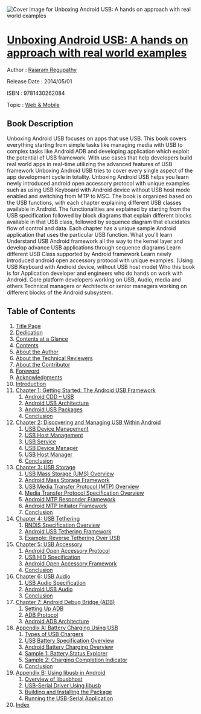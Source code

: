 ![Cover image for Unboxing Android USB: A hands on approach with real world examples](https://imgdetail.ebookreading.net/cover/cover/web_mobile/EB9781430262084.jpg)

[Unboxing Android USB: A hands on approach with real world examples](https://ebookreading.net/view/book/Unboxing+Android+USB%3A+A+hands+on+approach+with+real+world+examples-EB9781430262084_1.html "Unboxing Android USB: A hands on approach with real world examples")
====================================================================================================================

Author : [Rajaram Regupathy](https://ebookreading.net/search/author/Rajaram+Regupathy)

Release Date : 2014/05/01

ISBN : 9781430262084

Topic : [Web & Mobile](https://ebookreading.net/search/category/web-mobile)

Book Description
-----------------

Unboxing Android USB focuses on apps that use USB. This book covers everything starting from simple tasks like managing media with USB to complex tasks like Android ADB and developing application which exploit the potential of USB framework.
With use cases that help developers build real world apps in real-time utilizing the advanced features of USB framework Unboxing Android USB tries to cover every single aspect of the app development cycle in totality.
Unboxing Android USB helps you learn newly introduced android open accessory protocol with unique examples such as using USB Keyboard with Android device without USB host mode enabled and switching from MTP to MSC.
The book is organized based on the USB functions, with each chapter explaining different USB classes available in Android. The functionalities are explained by starting from the USB specification followed by block diagrams that explain different blocks available in that USB class, followed by sequence diagram that elucidates flow of control and data. Each chapter has a unique sample Android application that uses the particular USB function.
What you'll learn
Understand USB Android framework all the way to the kernel layer and develop advance USB applications through sequence diagrams
Learn different USB Class supported by Android framework
Learn newly introduced android open accessory protocol with unique examples. (Using USB Keyboard with Android device, without USB host mode)
Who this book is for
Application developer and engineers who do hands on work with Android.
Core platform developers working on USB, Audio, media and others
Technical managers or Architects or senior managers working on different blocks of the Android subsystem.
              
Table of Contents
-----------------

1. [Title Page](https://ebookreading.net/view/book/Unboxing+Android+USB%3A+A+hands+on+approach+with+real+world+examples-EB9781430262084_2.html)
1. [Dedication](https://ebookreading.net/view/book/Unboxing+Android+USB%3A+A+hands+on+approach+with+real+world+examples-EB9781430262084_4.html)
1. [Contents at a Glance](https://ebookreading.net/view/book/Unboxing+Android+USB%3A+A+hands+on+approach+with+real+world+examples-EB9781430262084_5.html)
1. [Contents](https://ebookreading.net/view/book/Unboxing+Android+USB%3A+A+hands+on+approach+with+real+world+examples-EB9781430262084_6.html)
1. [About the Author](https://ebookreading.net/view/book/Unboxing+Android+USB%3A+A+hands+on+approach+with+real+world+examples-EB9781430262084_7.html)
1. [About the Technical Reviewers](https://ebookreading.net/view/book/Unboxing+Android+USB%3A+A+hands+on+approach+with+real+world+examples-EB9781430262084_8.html)
1. [About the Contributor](https://ebookreading.net/view/book/Unboxing+Android+USB%3A+A+hands+on+approach+with+real+world+examples-EB9781430262084_9.html)
1. [Foreword](https://ebookreading.net/view/book/Unboxing+Android+USB%3A+A+hands+on+approach+with+real+world+examples-EB9781430262084_10.html)
1. [Acknowledgments](https://ebookreading.net/view/book/Unboxing+Android+USB%3A+A+hands+on+approach+with+real+world+examples-EB9781430262084_11.html)
1. [Introduction](https://ebookreading.net/view/book/Unboxing+Android+USB%3A+A+hands+on+approach+with+real+world+examples-EB9781430262084_12.html)
1. [Chapter 1: Getting Started: The Android USB Framework](https://ebookreading.net/view/book/Unboxing+Android+USB%3A+A+hands+on+approach+with+real+world+examples-EB9781430262084_13.html)
    1. [Android CDD – USB](https://ebookreading.net/view/book/Unboxing+Android+USB%3A+A+hands+on+approach+with+real+world+examples-EB9781430262084_13.html#Sec1)
    1. [Android USB Architecture](https://ebookreading.net/view/book/Unboxing+Android+USB%3A+A+hands+on+approach+with+real+world+examples-EB9781430262084_13.html#Sec5)
    1. [Android USB Packages](https://ebookreading.net/view/book/Unboxing+Android+USB%3A+A+hands+on+approach+with+real+world+examples-EB9781430262084_13.html#Sec15)
    1. [Conclusion](https://ebookreading.net/view/book/Unboxing+Android+USB%3A+A+hands+on+approach+with+real+world+examples-EB9781430262084_13.html#Sec24)
1. [Chapter 2: Discovering and Managing USB Within Android](https://ebookreading.net/view/book/Unboxing+Android+USB%3A+A+hands+on+approach+with+real+world+examples-EB9781430262084_14.html)
    1. [USB Device Management](https://ebookreading.net/view/book/Unboxing+Android+USB%3A+A+hands+on+approach+with+real+world+examples-EB9781430262084_14.html#Sec1)
    1. [USB Host Management](https://ebookreading.net/view/book/Unboxing+Android+USB%3A+A+hands+on+approach+with+real+world+examples-EB9781430262084_14.html#Sec2)
    1. [USB Service](https://ebookreading.net/view/book/Unboxing+Android+USB%3A+A+hands+on+approach+with+real+world+examples-EB9781430262084_14.html#Sec3)
    1. [USB Device Manager](https://ebookreading.net/view/book/Unboxing+Android+USB%3A+A+hands+on+approach+with+real+world+examples-EB9781430262084_14.html#Sec4)
    1. [USB Host Manager](https://ebookreading.net/view/book/Unboxing+Android+USB%3A+A+hands+on+approach+with+real+world+examples-EB9781430262084_14.html#Sec9)
    1. [Conclusion](https://ebookreading.net/view/book/Unboxing+Android+USB%3A+A+hands+on+approach+with+real+world+examples-EB9781430262084_14.html#Sec15)
1. [Chapter 3: USB Storage](https://ebookreading.net/view/book/Unboxing+Android+USB%3A+A+hands+on+approach+with+real+world+examples-EB9781430262084_15.html)
    1. [USB Mass Storage (UMS) Overview](https://ebookreading.net/view/book/Unboxing+Android+USB%3A+A+hands+on+approach+with+real+world+examples-EB9781430262084_15.html#Sec1)
    1. [Android Mass Storage Framework](https://ebookreading.net/view/book/Unboxing+Android+USB%3A+A+hands+on+approach+with+real+world+examples-EB9781430262084_15.html#Sec4)
    1. [USB Media Transfer Protocol (MTP) Overview](https://ebookreading.net/view/book/Unboxing+Android+USB%3A+A+hands+on+approach+with+real+world+examples-EB9781430262084_15.html#Sec8)
    1. [Media Transfer Protocol Specification Overview](https://ebookreading.net/view/book/Unboxing+Android+USB%3A+A+hands+on+approach+with+real+world+examples-EB9781430262084_15.html#Sec9)
    1. [Android MTP Responder Framework](https://ebookreading.net/view/book/Unboxing+Android+USB%3A+A+hands+on+approach+with+real+world+examples-EB9781430262084_15.html#Sec10)
    1. [Android MTP Initiator Framework](https://ebookreading.net/view/book/Unboxing+Android+USB%3A+A+hands+on+approach+with+real+world+examples-EB9781430262084_15.html#Sec18)
    1. [Conclusion](https://ebookreading.net/view/book/Unboxing+Android+USB%3A+A+hands+on+approach+with+real+world+examples-EB9781430262084_15.html#Sec26)
1. [Chapter 4: USB Tethering](https://ebookreading.net/view/book/Unboxing+Android+USB%3A+A+hands+on+approach+with+real+world+examples-EB9781430262084_16.html)
    1. [RNDIS Specification Overview](https://ebookreading.net/view/book/Unboxing+Android+USB%3A+A+hands+on+approach+with+real+world+examples-EB9781430262084_16.html#Sec1)
    1. [Android USB Tethering Framework](https://ebookreading.net/view/book/Unboxing+Android+USB%3A+A+hands+on+approach+with+real+world+examples-EB9781430262084_16.html#Sec2)
    1. [Example: Reverse Tethering Over USB](https://ebookreading.net/view/book/Unboxing+Android+USB%3A+A+hands+on+approach+with+real+world+examples-EB9781430262084_16.html#Sec4)
1. [Chapter 5: USB Accessory](https://ebookreading.net/view/book/Unboxing+Android+USB%3A+A+hands+on+approach+with+real+world+examples-EB9781430262084_17.html)
    1. [Android Open Accessory Protocol](https://ebookreading.net/view/book/Unboxing+Android+USB%3A+A+hands+on+approach+with+real+world+examples-EB9781430262084_17.html#Sec1)
    1. [USB HID Specification](https://ebookreading.net/view/book/Unboxing+Android+USB%3A+A+hands+on+approach+with+real+world+examples-EB9781430262084_17.html#Sec7)
    1. [Android Open Accessory Framework](https://ebookreading.net/view/book/Unboxing+Android+USB%3A+A+hands+on+approach+with+real+world+examples-EB9781430262084_17.html#Sec8)
    1. [Conclusion](https://ebookreading.net/view/book/Unboxing+Android+USB%3A+A+hands+on+approach+with+real+world+examples-EB9781430262084_17.html#Sec15)
1. [Chapter 6: USB Audio](https://ebookreading.net/view/book/Unboxing+Android+USB%3A+A+hands+on+approach+with+real+world+examples-EB9781430262084_18.html)
    1. [USB Audio Specification](https://ebookreading.net/view/book/Unboxing+Android+USB%3A+A+hands+on+approach+with+real+world+examples-EB9781430262084_18.html#Sec1)
    1. [Android USB Audio](https://ebookreading.net/view/book/Unboxing+Android+USB%3A+A+hands+on+approach+with+real+world+examples-EB9781430262084_18.html#Sec2)
    1. [Conclusion](https://ebookreading.net/view/book/Unboxing+Android+USB%3A+A+hands+on+approach+with+real+world+examples-EB9781430262084_18.html#Sec11)
1. [Chapter 7: Android Debug Bridge (ADB)](https://ebookreading.net/view/book/Unboxing+Android+USB%3A+A+hands+on+approach+with+real+world+examples-EB9781430262084_19.html)
    1. [Setting Up ADB](https://ebookreading.net/view/book/Unboxing+Android+USB%3A+A+hands+on+approach+with+real+world+examples-EB9781430262084_19.html#Sec1)
    1. [ADB Protocol](https://ebookreading.net/view/book/Unboxing+Android+USB%3A+A+hands+on+approach+with+real+world+examples-EB9781430262084_19.html#Sec4)
    1. [Android ADB Architecture](https://ebookreading.net/view/book/Unboxing+Android+USB%3A+A+hands+on+approach+with+real+world+examples-EB9781430262084_19.html#Sec7)
1. [Appendix A: Battery Charging Using USB](https://ebookreading.net/view/book/Unboxing+Android+USB%3A+A+hands+on+approach+with+real+world+examples-EB9781430262084_20.html)
    1. [Types of USB Chargers](https://ebookreading.net/view/book/Unboxing+Android+USB%3A+A+hands+on+approach+with+real+world+examples-EB9781430262084_20.html#Sec1)
    1. [USB Battery Specification Overview](https://ebookreading.net/view/book/Unboxing+Android+USB%3A+A+hands+on+approach+with+real+world+examples-EB9781430262084_20.html#Sec5)
    1. [Android Battery Charging Overview](https://ebookreading.net/view/book/Unboxing+Android+USB%3A+A+hands+on+approach+with+real+world+examples-EB9781430262084_20.html#Sec6)
    1. [Sample 1: Battery Status Explorer](https://ebookreading.net/view/book/Unboxing+Android+USB%3A+A+hands+on+approach+with+real+world+examples-EB9781430262084_20.html#Sec15)
    1. [Sample 2: Charging Completion Indicator](https://ebookreading.net/view/book/Unboxing+Android+USB%3A+A+hands+on+approach+with+real+world+examples-EB9781430262084_20.html#Sec17)
    1. [Conclusion](https://ebookreading.net/view/book/Unboxing+Android+USB%3A+A+hands+on+approach+with+real+world+examples-EB9781430262084_20.html#Sec19)
1. [Appendix B: Using libusb in Android](https://ebookreading.net/view/book/Unboxing+Android+USB%3A+A+hands+on+approach+with+real+world+examples-EB9781430262084_21.html)
    1. [Overview of libusbhost](https://ebookreading.net/view/book/Unboxing+Android+USB%3A+A+hands+on+approach+with+real+world+examples-EB9781430262084_21.html#Sec1)
    1. [USB-Serial Driver Using libusb](https://ebookreading.net/view/book/Unboxing+Android+USB%3A+A+hands+on+approach+with+real+world+examples-EB9781430262084_21.html#Sec4)
    1. [Building and Installing the Package](https://ebookreading.net/view/book/Unboxing+Android+USB%3A+A+hands+on+approach+with+real+world+examples-EB9781430262084_21.html#Sec5)
    1. [Running the USB-Serial Application](https://ebookreading.net/view/book/Unboxing+Android+USB%3A+A+hands+on+approach+with+real+world+examples-EB9781430262084_21.html#Sec6)
1. [Index](https://ebookreading.net/view/book/Unboxing+Android+USB%3A+A+hands+on+approach+with+real+world+examples-EB9781430262084_22.html)
